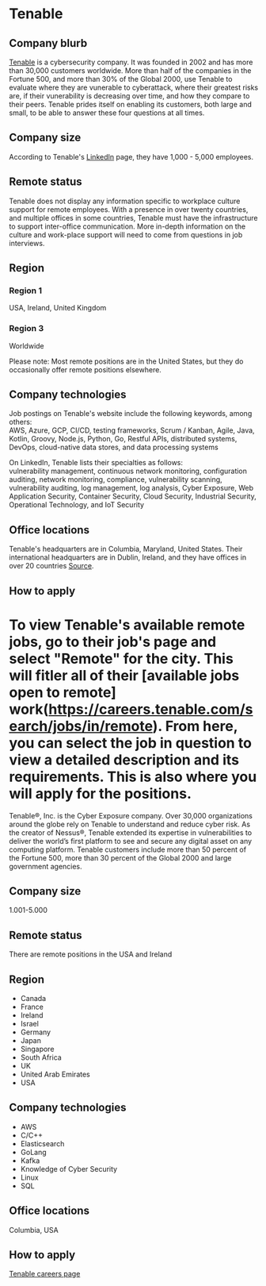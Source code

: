 # Tenable

## Company blurb

[Tenable](https://www.tenable.com/) is a cybersecurity company. It was founded in 2002 and has more than 30,000 customers worldwide. More than half of the companies in the Fortune 500, and more than 30% of the Global 2000, use Tenable to evaluate where they are vunerable to cyberattack, where their greatest risks are, if their vunerability is decreasing over time, and how they compare to their peers. Tenable prides itself on enabling its customers, both large and small, to be able to answer these four questions at all times.

## Company size

According to Tenable's [LinkedIn](https://www.linkedin.com/company/tenableinc/) page, they have 1,000 - 5,000 employees.

## Remote status

Tenable does not display any information specific to workplace culture support for remote employees. With a presence in over twenty countries, and multiple offices in some countries, Tenable must have the infrastructure to support inter-office communication. More in-depth information on the culture and work-place support will need to come from questions in job interviews.

## Region

### Region 1
USA, Ireland, United Kingdom

### Region 3
Worldwide

Please note: Most remote positions are in the United States, but they do occasionally offer remote positions elsewhere.

## Company technologies

Job postings on Tenable's website include the following keywords, among others:  
AWS, Azure, GCP, CI/CD, testing frameworks, Scrum / Kanban, Agile, Java, Kotlin, Groovy, Node.js, Python, Go, Restful APIs, distributed systems, DevOps, cloud-native data stores, and data processing systems

On LinkedIn, Tenable lists their specialties as follows:  
vulnerability management, continuous network monitoring, configuration auditing, network monitoring, compliance, vulnerability scanning, vulnerability auditing, log management, log analysis, Cyber Exposure, Web Application Security, Container Security, Cloud Security, Industrial Security, Operational Technology, and IoT Security

## Office locations

Tenable's headquarters are in Columbia, Maryland, United States. Their international headquarters are in Dublin, Ireland, and they have offices in over 20 countries [Source](https://static.tenable.com/press/media/Tenable-Corporate-FactSheet-091820.pdf).

## How to apply

To view Tenable's available remote jobs, go to their job's page and select "Remote" for the city. This will fitler all of their [available jobs open to remote] work(https://careers.tenable.com/search/jobs/in/remote). From here, you can select the job in question to view a detailed description and its requirements. This is also where you will apply for the positions.
=======
Tenable®, Inc. is the Cyber Exposure company. Over 30,000 organizations around the globe rely on Tenable to understand and reduce cyber risk. As the creator of Nessus®, Tenable extended its expertise in vulnerabilities to deliver the world’s first platform to see and secure any digital asset on any computing platform. Tenable customers include more than 50 percent of the Fortune 500, more than 30 percent of the Global 2000 and large government agencies.

## Company size

1.001-5.000

## Remote status

There are remote positions in the USA and Ireland

## Region

 - Canada
 - France
 - Ireland
 - Israel
 - Germany
 - Japan
 - Singapore
 - South Africa
 - UK
 - United Arab Emirates
 - USA

## Company technologies

 - AWS
 - C/C++
 - Elasticsearch
 - GoLang
 - Kafka
 - Knowledge of Cyber Security
 - Linux
 - SQL

## Office locations

Columbia, USA

## How to apply

[Tenable careers page](https://careers.tenable.com/jobs/search)